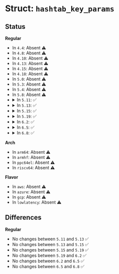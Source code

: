 # Struct: <code>hashtab_key_params</code>

## Status
<b>Regular</b>
<ul>
<li>
In <code>4.4</code>: Absent ⚠️
</li>
<li>
In <code>4.8</code>: Absent ⚠️
</li>
<li>
In <code>4.10</code>: Absent ⚠️
</li>
<li>
In <code>4.13</code>: Absent ⚠️
</li>
<li>
In <code>4.15</code>: Absent ⚠️
</li>
<li>
In <code>4.18</code>: Absent ⚠️
</li>
<li>
In <code>5.0</code>: Absent ⚠️
</li>
<li>
In <code>5.3</code>: Absent ⚠️
</li>
<li>
In <code>5.4</code>: Absent ⚠️
</li>
<li>
In <code>5.8</code>: Absent ⚠️
</li>
<li>
<details>
<summary>In <code>5.11</code>: ✅</summary>

```c
struct hashtab_key_params {
    u32 (*hash)(const void *);
    int (*cmp)(const void *, const void *);
};
```
</details>
</li>
<li>
<details>
<summary>In <code>5.13</code>: ✅</summary>

```c
struct hashtab_key_params {
    u32 (*hash)(const void *);
    int (*cmp)(const void *, const void *);
};
```
</details>
</li>
<li>
<details>
<summary>In <code>5.15</code>: ✅</summary>

```c
struct hashtab_key_params {
    u32 (*hash)(const void *);
    int (*cmp)(const void *, const void *);
};
```
</details>
</li>
<li>
<details>
<summary>In <code>5.19</code>: ✅</summary>

```c
struct hashtab_key_params {
    u32 (*hash)(const void *);
    int (*cmp)(const void *, const void *);
};
```
</details>
</li>
<li>
<details>
<summary>In <code>6.2</code>: ✅</summary>

```c
struct hashtab_key_params {
    u32 (*hash)(const void *);
    int (*cmp)(const void *, const void *);
};
```
</details>
</li>
<li>
<details>
<summary>In <code>6.5</code>: ✅</summary>

```c
struct hashtab_key_params {
    u32 (*hash)(const void *);
    int (*cmp)(const void *, const void *);
};
```
</details>
</li>
<li>
<details>
<summary>In <code>6.8</code>: ✅</summary>

```c
struct hashtab_key_params {
    u32 (*hash)(const void *);
    int (*cmp)(const void *, const void *);
};
```
</details>
</li>
</ul>
<b>Arch</b>
<ul>
<li>
In <code>arm64</code>: Absent ⚠️
</li>
<li>
In <code>armhf</code>: Absent ⚠️
</li>
<li>
In <code>ppc64el</code>: Absent ⚠️
</li>
<li>
In <code>riscv64</code>: Absent ⚠️
</li>
</ul>
<b>Flavor</b>
<ul>
<li>
In <code>aws</code>: Absent ⚠️
</li>
<li>
In <code>azure</code>: Absent ⚠️
</li>
<li>
In <code>gcp</code>: Absent ⚠️
</li>
<li>
In <code>lowlatency</code>: Absent ⚠️
</li>
</ul>

## Differences
<b>Regular</b>
<ul>
<li>
No changes between <code>5.11</code> and <code>5.13</code> ✅
</li>
<li>
No changes between <code>5.13</code> and <code>5.15</code> ✅
</li>
<li>
No changes between <code>5.15</code> and <code>5.19</code> ✅
</li>
<li>
No changes between <code>5.19</code> and <code>6.2</code> ✅
</li>
<li>
No changes between <code>6.2</code> and <code>6.5</code> ✅
</li>
<li>
No changes between <code>6.5</code> and <code>6.8</code> ✅
</li>
</ul>
